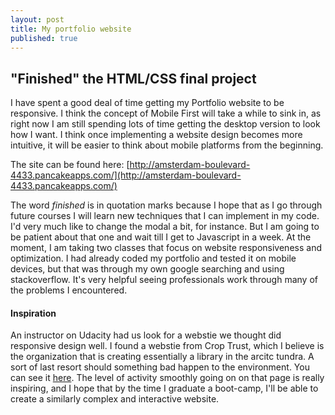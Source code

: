 ```yaml
---
layout: post
title: My portfolio website
published: true
---
```


## "Finished" the HTML/CSS final project

I have spent a good deal of time getting my Portfolio website to be responsive. I think  the concept of Mobile First will take a while to sink in, as right now I am still spending lots of time getting the desktop version to look how I want. I think once implementing a website design becomes more intuitive, it will be easier to think about mobile platforms from the beginning.

The site can be found here: [http://amsterdam-boulevard-4433.pancakeapps.com/](http://amsterdam-boulevard-4433.pancakeapps.com/)

The word _finished_ is in quotation marks because I hope that as I go through future courses I will learn new techniques that I can implement in my code. I'd very much like to change the modal a bit, for instance. But I am going to be patient about that one and wait till I get to Javascript in a week. At the moment, I am taking two classes that focus on website responsiveness and optimization. I had already coded my portfolio and tested it on mobile devices, but that was through my own google searching and using stackoverflow. It's very helpful seeing professionals work through many of the problems I encountered.

#### Inspiration

An instructor on Udacity had us look for a webstie we thought did responsive design well. I found a webstie from Crop Trust, which I believe is the organization that is creating essentially a library in the arcitc tundra. A sort of last resort should something bad happen to the environment. You can see it [here](https://www.croptrust.org/2014/home). The level of activity smoothly going on on that page is really inspiring, and I hope that by the time I graduate a boot-camp, I'll be able to create a similarly complex and interactive website.
